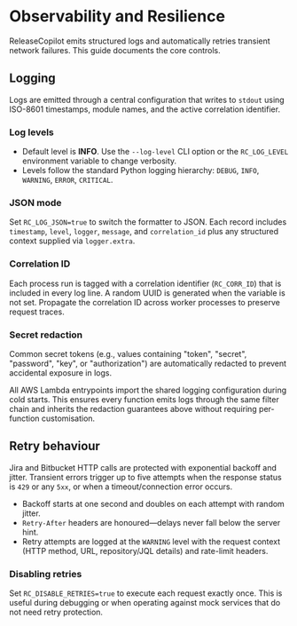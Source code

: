 # Observability and Resilience

ReleaseCopilot emits structured logs and automatically retries transient
network failures. This guide documents the core controls.

## Logging

Logs are emitted through a central configuration that writes to `stdout` using
ISO-8601 timestamps, module names, and the active correlation identifier.

### Log levels

* Default level is **INFO**. Use the `--log-level` CLI option or the
  `RC_LOG_LEVEL` environment variable to change verbosity.
* Levels follow the standard Python logging hierarchy:
  `DEBUG`, `INFO`, `WARNING`, `ERROR`, `CRITICAL`.

### JSON mode

Set `RC_LOG_JSON=true` to switch the formatter to JSON. Each record includes
`timestamp`, `level`, `logger`, `message`, and `correlation_id` plus any
structured context supplied via `logger.extra`.

### Correlation ID

Each process run is tagged with a correlation identifier (`RC_CORR_ID`) that is
included in every log line. A random UUID is generated when the variable is not
set. Propagate the correlation ID across worker processes to preserve request
traces.

### Secret redaction

Common secret tokens (e.g., values containing "token", "secret", "password",
"key", or "authorization") are automatically redacted to prevent accidental
exposure in logs.

All AWS Lambda entrypoints import the shared logging configuration during cold
starts. This ensures every function emits logs through the same filter chain
and inherits the redaction guarantees above without requiring per-function
customisation.

## Retry behaviour

Jira and Bitbucket HTTP calls are protected with exponential backoff and
jitter. Transient errors trigger up to five attempts when the response status
is `429` or any `5xx`, or when a timeout/connection error occurs.

* Backoff starts at one second and doubles on each attempt with random jitter.
* `Retry-After` headers are honoured—delays never fall below the server hint.
* Retry attempts are logged at the `WARNING` level with the request context
  (HTTP method, URL, repository/JQL details) and rate-limit headers.

### Disabling retries

Set `RC_DISABLE_RETRIES=true` to execute each request exactly once. This is
useful during debugging or when operating against mock services that do not
need retry protection.
